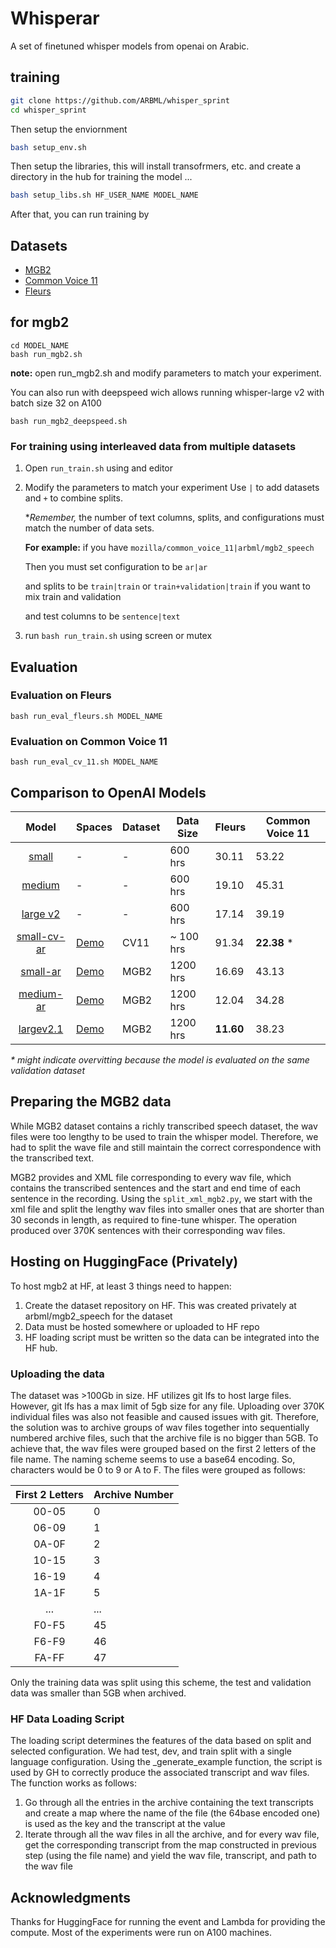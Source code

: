 # Whisperar

A set of finetuned whisper models from openai on Arabic.

## training 

```bash
git clone https://github.com/ARBML/whisper_sprint
cd whisper_sprint
```

Then setup the enviornment 

```bash
bash setup_env.sh
```

Then setup the libraries, this will install transofrmers, etc. and create a directory in the hub for training the model ... 

```bash
bash setup_libs.sh HF_USER_NAME MODEL_NAME
```

After that, you can run training by 

## Datasets 

* [MGB2](https://arabicspeech.org/mgb2/)
* [Common Voice 11](https://huggingface.co/datasets/mozilla-foundation/common_voice_11_0)
* [Fleurs](https://huggingface.co/datasets/google/fleurs)

## for mgb2

```
cd MODEL_NAME
bash run_mgb2.sh
```
**note:** open run_mgb2.sh and modify parameters to match your experiment.

You can also run with deepspeed wich allows running whisper-large v2 with batch size 32 on A100

```
bash run_mgb2_deepspeed.sh
```

### For training using interleaved data from multiple datasets

1. Open `run_train.sh` using and editor
2. Modify the parameters to match your experiment
    Use `|` to add datasets and `+` to combine splits.

    **Remember,* the number of text columns, splits, and configurations must match the number of data sets.

    **For example:** if you have `mozilla/common_voice_11|arbml/mgb2_speech`

    Then you must set configuration to be `ar|ar`

    and splits to be `train|train` or `train+validation|train` if you want to mix train and validation

    and test columns to be `sentence|text`
3. run `bash run_train.sh` using screen or mutex



## Evaluation

### Evaluation on Fleurs

```
bash run_eval_fleurs.sh MODEL_NAME
```

### Evaluation on Common Voice 11

```
bash run_eval_cv_11.sh MODEL_NAME
```

## Comparison to OpenAI Models 

| Model | Spaces | Dataset | Data Size  | Fleurs | Common Voice 11 |
|:-:|---|---|---| --- | --- |
|[small](https://huggingface.co/openai/small)| - |-|600 hrs|30.11|53.22|
|[medium](https://huggingface.co/openai/whisper-medium) |- | -|600 hrs|19.10|45.31|
|[large v2](https://huggingface.co/openai/whisper-large-v2)| -|-| 600 hrs |17.14|39.19|
|[small-cv-ar](https://huggingface.co/arbml/whisper-small-cv-ar)|[Demo](https://huggingface.co/spaces/arbml/whisper-small-cv-ar) |CV11| ~ 100 hrs |91.34|**22.38** *|
|[small-ar](https://huggingface.co/malmarz/whisper_small_s10k_b64_nofreeze)|[Demo](https://huggingface.co/spaces/arbml/whisper-small-almarzouq)| MGB2 | 1200 hrs |16.69|43.13|
|[medium-ar](https://huggingface.co/arbml/whisper-medium-ar)|[Demo](https://huggingface.co/spaces/arbml/whisper-medium-ar)| MGB2| 1200 hrs | 12.04 | 34.28|
|[largev2.1](https://huggingface.co/arbml/whisper-largev2-ar)| [Demo](https://huggingface.co/spaces/arbml/whisper-largev2-ar)| MGB2| 1200 hrs  | **11.60** | 38.23|

_* might indicate overvitting because the model is evaluated on the same validation dataset_

## Preparing the MGB2 data

While MGB2 dataset contains a richly transcribed speech dataset, the wav files were too lengthy to be used to train the whisper model. Therefore, we had to split the wave file and still maintain the correct correspondence with the transcribed text.

MGB2 provides and XML file corresponding to every wav file, which contains the transcribed sentences and the start and end time of each sentence in the recording. Using the `split_xml_mgb2.py`, we start with the xml file and split the lengthy wav files into smaller ones that are shorter than 30 seconds in length, as required to fine-tune whisper. The operation produced over 370K sentences with their corresponding wav files.

## Hosting on HuggingFace (Privately)

To host mgb2 at HF, at least 3 things need to happen:

1. Create the dataset repository on HF. This was created privately at arbml/mgb2_speech for the dataset
2. Data must be hosted somewhere or uploaded to HF repo
3. HF loading script must be written so the data can be integrated into the HF hub.


### Uploading the data

The dataset was >100Gb in size. HF utilizes git lfs to host large files. However, git lfs has a max limit of 5gb size for any file. Uploading over 370K individual files was also not feasible and caused issues with git. 
Therefore, the solution was to archive groups of wav files together into sequentially numbered archive files, such that the archive file is no bigger than 5GB. To achieve that, the wav files were grouped based on the first 2 letters of the file name. The naming scheme seems to use a base64 encoding. So, characters would be 0 to 9 or A to F. The files were grouped as follows:

| First 2 Letters  | Archive Number  |
|:-:|---|
| 00-05  |  0 |
|  06-09 |  1 |
|  0A-0F |  2 |
| 10-15  |  3 |
|  16-19 |  4 |
|  1A-1F |  5 |
| ...  |  ... |
| F0-F5  |  45 |
|  F6-F9 |  46 |
|  FA-FF |  47 |

Only the training data was split using this scheme, the test and validation data was smaller than 5GB when archived.

### HF Data Loading Script

The loading script determines the features of the data based on split and selected configuration. We had test, dev, and train split with a single language configuration. Using the _generate_example function, the script is used by GH to correctly produce the associated transcript and wav files. The function works as follows:

1. Go through all the entries in the archive containing the text transcripts and create a map where the name of the file (the 64base encoded one) is used as the key and the transcript at the value
2. Iterate through all the wav files in all the archive, and for every wav file, get the corresponding transcript from the map constructed in previous step (using the file name) and yield the wav file, transcript, and path to the wav file

## Acknowledgments 

Thanks for HuggingFace for running the event and Lambda for providing the compute. Most of the experiments were run on A100 machines. 

